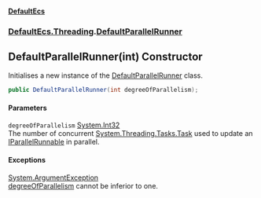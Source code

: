 #### [DefaultEcs](./index.md 'index')
### [DefaultEcs.Threading](./DefaultEcs-Threading.md 'DefaultEcs.Threading').[DefaultParallelRunner](./DefaultEcs-Threading-DefaultParallelRunner.md 'DefaultEcs.Threading.DefaultParallelRunner')
## DefaultParallelRunner(int) Constructor
Initialises a new instance of the [DefaultParallelRunner](./DefaultEcs-Threading-DefaultParallelRunner.md 'DefaultEcs.Threading.DefaultParallelRunner') class.  
```C#
public DefaultParallelRunner(int degreeOfParallelism);
```
#### Parameters
<a name='DefaultEcs-Threading-DefaultParallelRunner-DefaultParallelRunner(int)-degreeOfParallelism'></a>
`degreeOfParallelism` [System.Int32](https://docs.microsoft.com/en-us/dotnet/api/System.Int32 'System.Int32')  
The number of concurrent [System.Threading.Tasks.Task](https://docs.microsoft.com/en-us/dotnet/api/System.Threading.Tasks.Task 'System.Threading.Tasks.Task') used to update an [IParallelRunnable](./DefaultEcs-Threading-IParallelRunnable.md 'DefaultEcs.Threading.IParallelRunnable') in parallel.  
  
#### Exceptions
[System.ArgumentException](https://docs.microsoft.com/en-us/dotnet/api/System.ArgumentException 'System.ArgumentException')  
[degreeOfParallelism](#DefaultEcs-Threading-DefaultParallelRunner-DefaultParallelRunner(int)-degreeOfParallelism 'DefaultEcs.Threading.DefaultParallelRunner.DefaultParallelRunner(int).degreeOfParallelism') cannot be inferior to one.  
